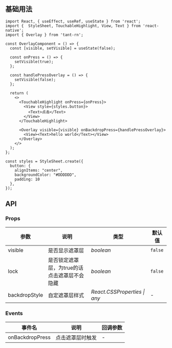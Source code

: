 ## 基础用法


```tsx
import React, { useEffect, useRef, useState } from 'react';
import {  StyleSheet, TouchableHighlight, View, Text } from 'react-native';
import { Overlay } from 'tant-rn';

const OverlayComponent = () => {
  const [visible, setVisible] = useState(false);

  const onPress = () => {
    setVisible(true);
  };

  const handlePressOverlay = () => {
    setVisible(false);
  };

  return (
    <>
      <TouchableHighlight onPress={onPress}>
        <View style={styles.button}>
          <Text>点击</Text>
        </View>
      </TouchableHighlight>

      <Overlay visible={visible} onBackdropPress={handlePressOverlay}>
        <View><Text>hello world</Text></View>
      </Overlay>
    </>
  );
};

const styles = StyleSheet.create({
  button: {
    alignItems: "center",
    backgroundColor: "#DDDDDD",
    padding: 10
  },
});

```

## API

### Props

| 参数 | 说明 | 类型 | 默认值 |
|------|------|------|------|
| visible | 是否显示遮罩层 | *boolean* | `false` |
| lock | 是否锁定遮罩层，为true的话点击遮罩层不会隐藏 | *boolean* | `false` |
| backdropStyle | 自定遮罩层样式 | *React.CSSProperties \| any* | - |

### Events

| 事件名 | 说明 | 回调参数 |
|------|------|------|
| onBackdropPress | 点击遮罩层时触发 | - |